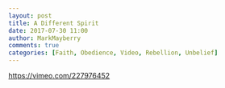 ```yaml
---
layout: post
title: A Different Spirit
date: 2017-07-30 11:00
author: MarkMayberry
comments: true
categories: [Faith, Obedience, Video, Rebellion, Unbelief]
---
```

https://vimeo.com/227976452
